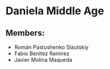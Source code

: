 # Daniela Middle Age
## Members:
  * Román Pastushenko Slautskiy
  * Fabio Benitez Ramirez
  * Javier Molina Maqueda
